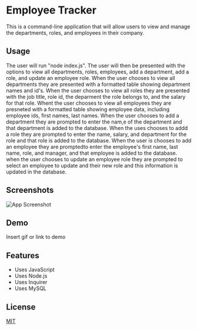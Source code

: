 
# Employee Tracker

This is a command-line application that will allow users to view and manage the departments, roles, and employees in their company. 

## Usage

The user will run "node index.js". The user will then be presented with the options to view all departments, roles, employees, add a department, add a role, and update an employee role. When the user chooses to view all departments they are presented with a formatted table showing department names and id's. When the user chooses to view all roles they are presented with the job title, role id, the deparment the role belongs to, and the salary for that role. Whent the user chooses to view all employees they are presneted with a formatted table showing employee data, including employee ids, first names, last names. When the user chooses to add a department they are prompted to enter the nam,e of the department and that department is added to the database. When the uses chooses to addd a role they are prompted to enter the name, salary, and department for the role and that role is added to the database. When the user is chooses to add an employee they are promptedto enter the employee's first name, last name, role, and manager, and that employee is added to the database. when the user chooses to update an employee role they are prompted to select an employee to update and their new role and this information is updated in the database. 


## Screenshots

![App Screenshot](https://via.placeholder.com/468x300?text=App+Screenshot+Here)


## Demo

Insert gif or link to demo


## Features

- Uses JavaScript
- Uses Node.js
- Uses Inquirer 
- Uses MySQL


## License

[MIT](https://choosealicense.com/licenses/mit/)

